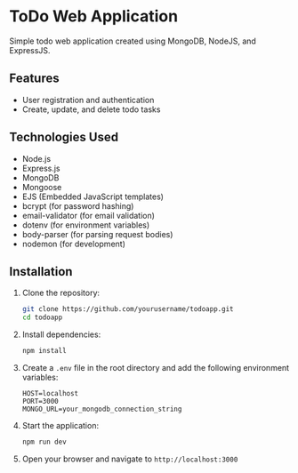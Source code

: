 # ToDo Web Application

Simple todo web application created using MongoDB, NodeJS, and ExpressJS.

## Features

- User registration and authentication
- Create, update, and delete todo tasks

## Technologies Used

- Node.js
- Express.js
- MongoDB
- Mongoose
- EJS (Embedded JavaScript templates)
- bcrypt (for password hashing)
- email-validator (for email validation)
- dotenv (for environment variables)
- body-parser (for parsing request bodies)
- nodemon (for development)

## Installation

1. Clone the repository:
    ```sh
    git clone https://github.com/yourusername/todoapp.git
    cd todoapp
    ```

2. Install dependencies:
    ```sh
    npm install
    ```

3. Create a `.env` file in the root directory and add the following environment variables:
    ```env
    HOST=localhost
    PORT=3000
    MONGO_URL=your_mongodb_connection_string
    ```

4. Start the application:
    ```sh
    npm run dev
    ```

5. Open your browser and navigate to `http://localhost:3000`


